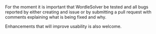 For the moment it is important that WordleSolver be tested and all bugs reported by either 
creating and issue or by submitting a pull request with comments explaining what is being
fixed and why.

Enhancements that will improve usability is also welcome.